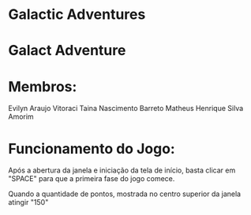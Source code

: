 # Galactic Adventures 

<!-- Título: -->
# Galact Adventure
<!--         -->

# Membros:
Evilyn Araujo Vitoraci
Taina Nascimento Barreto
Matheus Henrique Silva Amorim

# Funcionamento do Jogo:
<!-- Primeiro Passo -->
Após a abertura da janela e iniciação da tela de início, basta clicar em "SPACE" para que a primeira fase do jogo comece.

<!-- Segundo Passo -->
Quando a quantidade de pontos, mostrada no centro superior da janela atingir "150"


